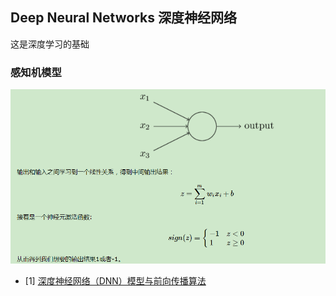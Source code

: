 ## Deep Neural Networks 深度神经网络
这是深度学习的基础

### 感知机模型
![image](https://raw.githubusercontent.com/CPS-zhangX/PhD-Study/master/images/ganzhiji.PNG)



- [1] [深度神经网络（DNN）模型与前向传播算法](https://www.cnblogs.com/pinard/p/6418668.html)
